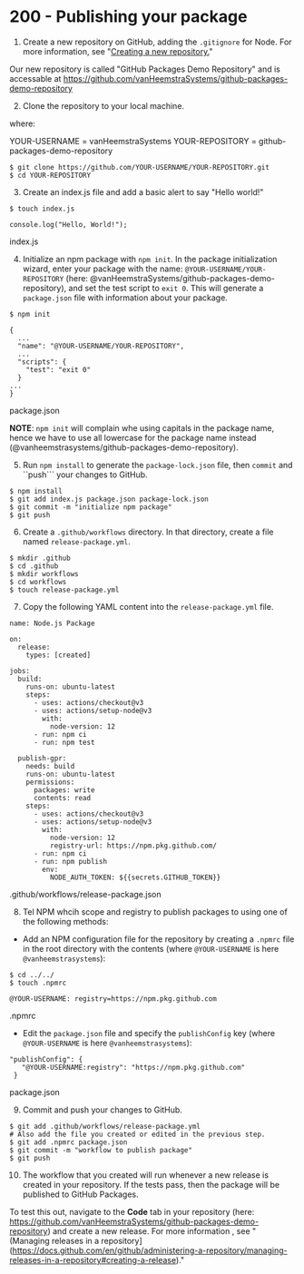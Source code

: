 # 200 - Publishing your package

1. Create a new repository on GitHub, adding the ```.gitignore``` for Node. For more information, see "[Creating a new repository.](https://docs.github.com/en/github/creating-cloning-and-archiving-repositories/creating-a-new-repository)"

Our new repository is called "GitHub Packages Demo Repository" and is accessable at https://github.com/vanHeemstraSystems/github-packages-demo-repository

2. Clone the repository to your local machine.

where:

YOUR-USERNAME = vanHeemstraSystems
YOUR-REPOSITORY = github-packages-demo-repository

```
$ git clone https://github.com/YOUR-USERNAME/YOUR-REPOSITORY.git
$ cd YOUR-REPOSITORY
```

3. Create an index.js file and add a basic alert to say "Hello world!"

```
$ touch index.js
```

```
console.log("Hello, World!");
```
index.js

4. Initialize an npm package with ```npm init```. In the package initialization wizard, enter your package with the name: ```@YOUR-USERNAME/YOUR-REPOSITORY``` (here: @vanHeemstraSystems/github-packages-demo-repository), and set the test script to ```exit 0```. This will generate a ```package.json``` file with information about your package.

```
$ npm init
```

```
{
  ...
  "name": "@YOUR-USERNAME/YOUR-REPOSITORY",
  ...
  "scripts": {
    "test": "exit 0"
  }
...
}
```
package.json

**NOTE**: ```npm init``` will complain whe using capitals in the package name, hence we have to use all lowercase for the package name instead (@vanheemstrasystems/github-packages-demo-repository).

5. Run ```npm install``` to generate the ```package-lock.json``` file, then ```commit``` and ``push``` your changes to GitHub.

```
$ npm install
$ git add index.js package.json package-lock.json
$ git commit -m "initialize npm package"
$ git push
```

6. Create a ```.github/workflows``` directory. In that directory, create a file named ```release-package.yml```.

```
$ mkdir .github
$ cd .github
$ mkdir workflows
$ cd workflows
$ touch release-package.yml
```

7. Copy the following YAML content into the ```release-package.yml``` file.

```
name: Node.js Package

on:
  release:
    types: [created]

jobs:
  build:
    runs-on: ubuntu-latest
    steps:
      - uses: actions/checkout@v3
      - uses: actions/setup-node@v3
        with:
          node-version: 12
      - run: npm ci
      - run: npm test

  publish-gpr:
    needs: build
    runs-on: ubuntu-latest
    permissions:
      packages: write
      contents: read
    steps:
      - uses: actions/checkout@v3
      - uses: actions/setup-node@v3
        with:
          node-version: 12
          registry-url: https://npm.pkg.github.com/
      - run: npm ci
      - run: npm publish
        env:
          NODE_AUTH_TOKEN: ${{secrets.GITHUB_TOKEN}}
```
.github/workflows/release-package.json

8. Tel NPM whcih scope and registry to publish packages to using one of the following methods:

- Add an NPM configuration file for the repository by creating a ```.npmrc``` file in the root directory with the contents (where ```@YOUR-USERNAME``` is here ```@vanheemstrasystems```):

```
$ cd ../../
$ touch .npmrc
```

```
@YOUR-USERNAME: registry=https://npm.pkg.github.com
```
.npmrc

- Edit the ```package.json``` file and specify the ```publishConfig``` key (where ```@YOUR-USERNAME``` is here ```@vanheemstrasystems```):

```
"publishConfig": {
   "@YOUR-USERNAME:registry": "https://npm.pkg.github.com"
 }
```
package.json

9. Commit and push your changes to GitHub.

```
$ git add .github/workflows/release-package.yml
# Also add the file you created or edited in the previous step.
$ git add .npmrc package.json
$ git commit -m "workflow to publish package"
$ git push
```
10. The workflow that you created will run whenever a new release is created in your repository. If the tests pass, then the package will be published to GitHub Packages.

To test this out, navigate to the **Code** tab in your repository (here: https://github.com/vanHeemstraSystems/github-packages-demo-repository) and create a new release. For more information , see "(Managing releases in a repository](https://docs.github.com/en/github/administering-a-repository/managing-releases-in-a-repository#creating-a-release)."
